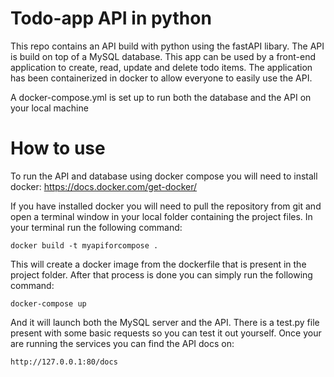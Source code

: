 # Todo-app API in python

This repo contains an API build with python using the fastAPI libary.
The API is build on top of a MySQL database. This app can be used by a front-end
application to create, read, update and delete todo items. The application has been 
containerized in docker to allow everyone to easily use the API. 

A docker-compose.yml is set up to run both the database and the API on your local machine

# How to use

To run the API and database using docker compose you will need to install docker: https://docs.docker.com/get-docker/ 

If you have installed docker you will need to pull the repository from git and open a terminal window in your local folder containing the project files. In your terminal run the following command: 

`docker build -t myapiforcompose .` 

This will create a docker image from the dockerfile that is present in the project folder. After that process is done you can simply run the following command:

`docker-compose up`

And it will launch both the MySQL server and the API. There is a test.py file present with some basic requests so you can test it out yourself. Once your are running the services you can find the API docs on:

`http://127.0.0.1:80/docs`

